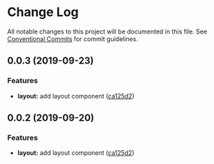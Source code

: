 # Change Log

All notable changes to this project will be documented in this file.
See [Conventional Commits](https://conventionalcommits.org) for commit guidelines.

## 0.0.3 (2019-09-23)


### Features

* **layout:** add layout component ([ca125d2](https://github.com/synerise/ds/commit/ca125d2))





## 0.0.2 (2019-09-20)


### Features

* **layout:** add layout component ([ca125d2](https://github.com/synerise/ds/commit/ca125d2))

